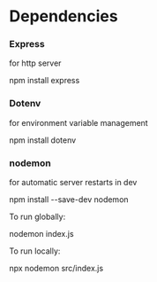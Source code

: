# Dependencies

### Express

for http server

npm install express

### Dotenv

for environment variable management

npm install dotenv

### nodemon

for automatic server restarts in dev

npm install --save-dev nodemon

To run globally:

nodemon index.js

To run locally:

npx nodemon src/index.js
